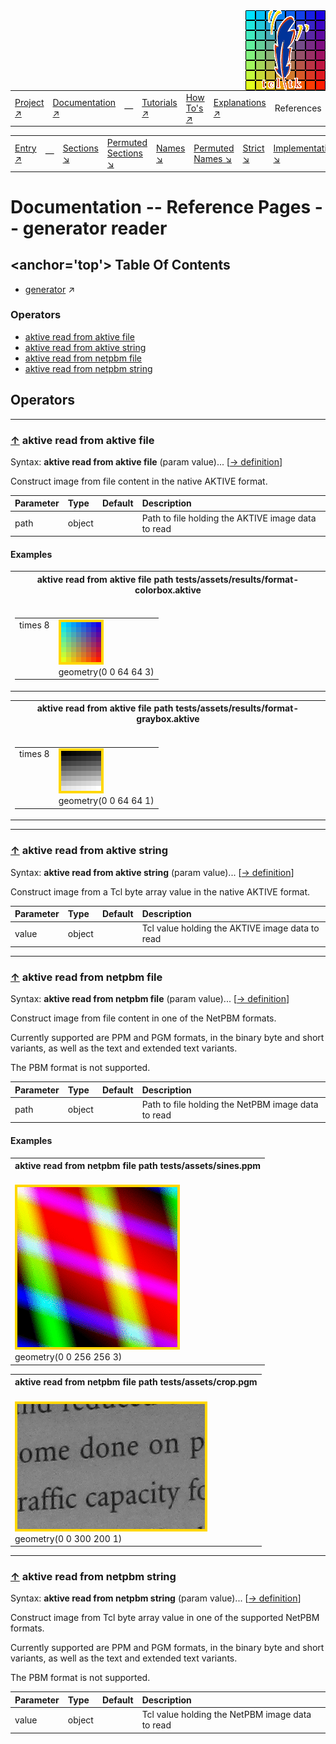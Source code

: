 <img src='../assets/aktive-logo-128.png' style='float:right;'>

||||||||
|---|---|---|---|---|---|---|
|[Project ↗](../../README.md)|[Documentation ↗](../index.md)|&mdash;|[Tutorials ↗](../tutorials.md)|[How To's ↗](../howtos.md)|[Explanations ↗](../explanations.md)|References|

|||||||||
|---|---|---|---|---|---|---|---|
|[Entry ↗](index.md)|&mdash;|[Sections ↘](bysection.md)|[Permuted Sections ↘](bypsection.md)|[Names ↘](byname.md)|[Permuted Names ↘](bypname.md)|[Strict ↘](strict.md)|[Implementations ↘](bylang.md)|

# Documentation -- Reference Pages -- generator reader

## <anchor='top'> Table Of Contents

  - [generator](generator.md) ↗


### Operators

 - [aktive read from aktive file](#read_from_aktive_file)
 - [aktive read from aktive string](#read_from_aktive_string)
 - [aktive read from netpbm file](#read_from_netpbm_file)
 - [aktive read from netpbm string](#read_from_netpbm_string)

## Operators

---
### [↑](#top) <a name='read_from_aktive_file'></a> aktive read from aktive file

Syntax: __aktive read from aktive file__  (param value)... [[→ definition](/file?ci=trunk&ln=146&name=etc/generator/reader/aktive.tcl)]

Construct image from file content in the native AKTIVE format.

|Parameter|Type|Default|Description|
|:---|:---|:---|:---|
|path|object||Path to file holding the AKTIVE image data to read|

#### <a name='read_from_aktive_file__examples'></a> Examples

<a name='read_from_aktive_file__examples__e1'></a><table>
<tr><th>aktive read from aktive file path tests/assets/results/format-colorbox.aktive
    <br>&nbsp;</th></tr>
<tr><td valign='top'><table><tr><td valign='top'>times 8</td><td valign='top'><img src='example-00734.gif' alt='aktive read from aktive file path tests/assets/results/format-colorbox.aktive' style='border:4px solid gold'>
    <br>geometry(0 0 64 64 3)</td></tr></table></td></tr>
</table>

<a name='read_from_aktive_file__examples__e2'></a><table>
<tr><th>aktive read from aktive file path tests/assets/results/format-graybox.aktive
    <br>&nbsp;</th></tr>
<tr><td valign='top'><table><tr><td valign='top'>times 8</td><td valign='top'><img src='example-00735.gif' alt='aktive read from aktive file path tests/assets/results/format-graybox.aktive' style='border:4px solid gold'>
    <br>geometry(0 0 64 64 1)</td></tr></table></td></tr>
</table>


---
### [↑](#top) <a name='read_from_aktive_string'></a> aktive read from aktive string

Syntax: __aktive read from aktive string__  (param value)... [[→ definition](/file?ci=trunk&ln=8&name=etc/generator/reader/aktive.tcl)]

Construct image from a Tcl byte array value in the native AKTIVE format.

|Parameter|Type|Default|Description|
|:---|:---|:---|:---|
|value|object||Tcl value holding the AKTIVE image data to read|

---
### [↑](#top) <a name='read_from_netpbm_file'></a> aktive read from netpbm file

Syntax: __aktive read from netpbm file__  (param value)... [[→ definition](/file?ci=trunk&ln=110&name=etc/generator/reader/netpbm.tcl)]

Construct image from file content in one of the NetPBM formats.

Currently supported are PPM and PGM formats, in the binary byte and short variants, as well as the text and extended text variants.

The PBM format is not supported.

|Parameter|Type|Default|Description|
|:---|:---|:---|:---|
|path|object||Path to file holding the NetPBM image data to read|

#### <a name='read_from_netpbm_file__examples'></a> Examples

<a name='read_from_netpbm_file__examples__e1'></a><table>
<tr><th>aktive read from netpbm file path tests/assets/sines.ppm
    <br>&nbsp;</th></tr>
<tr><td valign='top'><img src='example-00736.gif' alt='aktive read from netpbm file path tests/assets/sines.ppm' style='border:4px solid gold'>
    <br>geometry(0 0 256 256 3)</td></tr>
</table>

<a name='read_from_netpbm_file__examples__e2'></a><table>
<tr><th>aktive read from netpbm file path tests/assets/crop.pgm
    <br>&nbsp;</th></tr>
<tr><td valign='top'><img src='example-00737.gif' alt='aktive read from netpbm file path tests/assets/crop.pgm' style='border:4px solid gold'>
    <br>geometry(0 0 300 200 1)</td></tr>
</table>


---
### [↑](#top) <a name='read_from_netpbm_string'></a> aktive read from netpbm string

Syntax: __aktive read from netpbm string__  (param value)... [[→ definition](/file?ci=trunk&ln=8&name=etc/generator/reader/netpbm.tcl)]

Construct image from Tcl byte array value in one of the supported NetPBM formats.

Currently supported are PPM and PGM formats, in the binary byte and short variants, as well as the text and extended text variants.

The PBM format is not supported.

|Parameter|Type|Default|Description|
|:---|:---|:---|:---|
|value|object||Tcl value holding the NetPBM image data to read|

